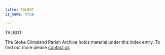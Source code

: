```yaml
---
title: TALBOT
is_name: true

---
```


TALBOT


The Stoke Climsland Parish Archive holds material under this index entry. To find out more please [contact us](/contact/)
